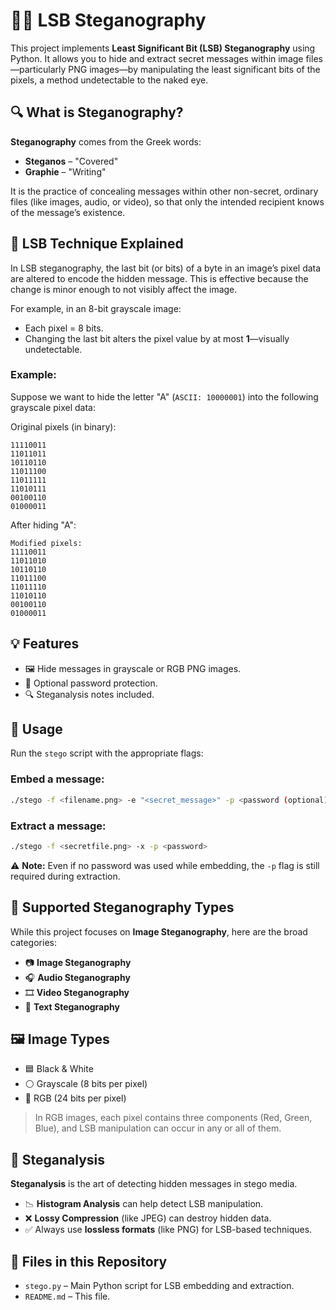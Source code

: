 # 🕵️‍♂️ LSB Steganography

This project implements **Least Significant Bit (LSB) Steganography** using Python. It allows you to hide and extract secret messages within image files—particularly PNG images—by manipulating the least significant bits of the pixels, a method undetectable to the naked eye.

## 🔍 What is Steganography?

**Steganography** comes from the Greek words:
- **Steganos** – "Covered"
- **Graphie** – "Writing"

It is the practice of concealing messages within other non-secret, ordinary files (like images, audio, or video), so that only the intended recipient knows of the message’s existence.

## 🧠 LSB Technique Explained

In LSB steganography, the last bit (or bits) of a byte in an image’s pixel data are altered to encode the hidden message. This is effective because the change is minor enough to not visibly affect the image.

For example, in an 8-bit grayscale image:
- Each pixel = 8 bits.
- Changing the last bit alters the pixel value by at most **1**—visually undetectable.

### Example:

Suppose we want to hide the letter "A" (`ASCII: 10000001`) into the following grayscale pixel data:


Original pixels (in binary):
```
11110011
11011011
10110110
11011100
11011111
11010111
00100110
01000011
```

After hiding "A":
```
Modified pixels:
11110011
11011010
10110110
11011100
11011110
11010110
00100110
01000011
```

## 💡 Features

- 🖼️ Hide messages in grayscale or RGB PNG images.
- 🔐 Optional password protection.
- 🔍 Steganalysis notes included.

## 📜 Usage

Run the `stego` script with the appropriate flags:

### Embed a message:
```bash
./stego -f <filename.png> -e "<secret_message>" -p <password (optional)>
```

### Extract a message:
```bash
./stego -f <secretfile.png> -x -p <password>
```

⚠️ **Note:** Even if no password was used while embedding, the `-p` flag is still required during extraction.

## 🧪 Supported Steganography Types

While this project focuses on **Image Steganography**, here are the broad categories:

- 📷 **Image Steganography**
- 🎧 **Audio Steganography**
- 🎞️ **Video Steganography**
- 📄 **Text Steganography**

## 🖼️ Image Types

- 🟦 Black & White
- ⚪ Grayscale (8 bits per pixel)
- 🌈 RGB (24 bits per pixel)

> In RGB images, each pixel contains three components (Red, Green, Blue), and LSB manipulation can occur in any or all of them.

## 🔬 Steganalysis

**Steganalysis** is the art of detecting hidden messages in stego media.

- 📉 **Histogram Analysis** can help detect LSB manipulation.
- ❌ **Lossy Compression** (like JPEG) can destroy hidden data.
- ✅ Always use **lossless formats** (like PNG) for LSB-based techniques.

## 📂 Files in this Repository

- `stego.py` – Main Python script for LSB embedding and extraction.
- `README.md` – This file.
